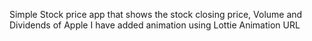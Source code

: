 Simple Stock price app that shows the stock closing price, Volume and Dividends of Apple
I have added animation using Lottie Animation URL
